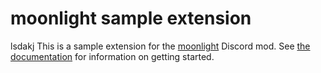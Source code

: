 # moonlight sample extension

lsdakj
This is a sample extension for the [moonlight](https://github.com/moonlight-mod/moonlight) Discord mod. See [the documentation](https://moonlight-mod.github.io/docs/ext-dev/getting-started) for information on getting started.
